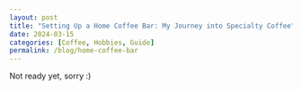 ```yaml
---
layout: post
title: "Setting Up a Home Coffee Bar: My Journey into Specialty Coffee"
date: 2024-03-15
categories: [Coffee, Hobbies, Guide]
permalink: /blog/home-coffee-bar
---
```


Not ready yet, sorry :)